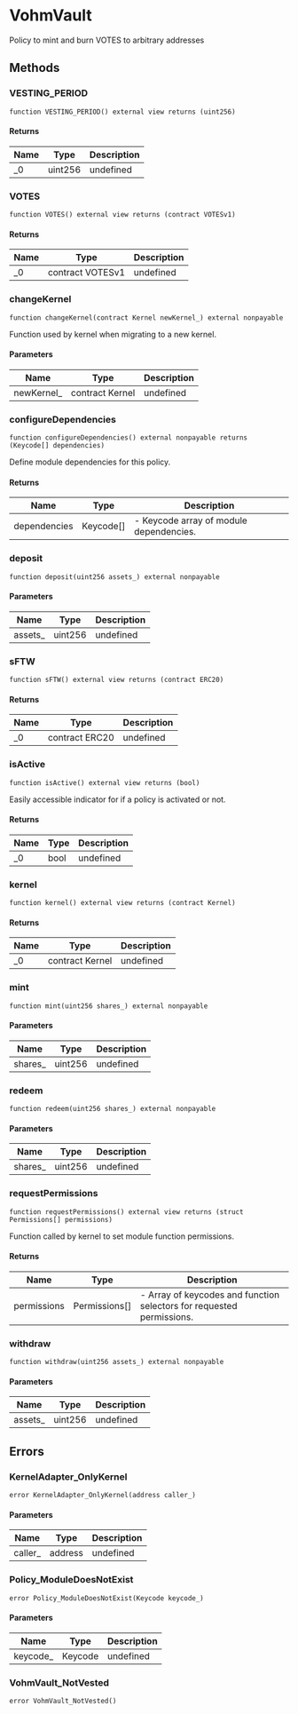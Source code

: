 # VohmVault





Policy to mint and burn VOTES to arbitrary addresses



## Methods

### VESTING_PERIOD

```solidity
function VESTING_PERIOD() external view returns (uint256)
```






#### Returns

| Name | Type | Description |
|---|---|---|
| _0 | uint256 | undefined |

### VOTES

```solidity
function VOTES() external view returns (contract VOTESv1)
```






#### Returns

| Name | Type | Description |
|---|---|---|
| _0 | contract VOTESv1 | undefined |

### changeKernel

```solidity
function changeKernel(contract Kernel newKernel_) external nonpayable
```

Function used by kernel when migrating to a new kernel.



#### Parameters

| Name | Type | Description |
|---|---|---|
| newKernel_ | contract Kernel | undefined |

### configureDependencies

```solidity
function configureDependencies() external nonpayable returns (Keycode[] dependencies)
```

Define module dependencies for this policy.




#### Returns

| Name | Type | Description |
|---|---|---|
| dependencies | Keycode[] | - Keycode array of module dependencies. |

### deposit

```solidity
function deposit(uint256 assets_) external nonpayable
```





#### Parameters

| Name | Type | Description |
|---|---|---|
| assets_ | uint256 | undefined |

### sFTW

```solidity
function sFTW() external view returns (contract ERC20)
```






#### Returns

| Name | Type | Description |
|---|---|---|
| _0 | contract ERC20 | undefined |

### isActive

```solidity
function isActive() external view returns (bool)
```

Easily accessible indicator for if a policy is activated or not.




#### Returns

| Name | Type | Description |
|---|---|---|
| _0 | bool | undefined |

### kernel

```solidity
function kernel() external view returns (contract Kernel)
```






#### Returns

| Name | Type | Description |
|---|---|---|
| _0 | contract Kernel | undefined |

### mint

```solidity
function mint(uint256 shares_) external nonpayable
```





#### Parameters

| Name | Type | Description |
|---|---|---|
| shares_ | uint256 | undefined |

### redeem

```solidity
function redeem(uint256 shares_) external nonpayable
```





#### Parameters

| Name | Type | Description |
|---|---|---|
| shares_ | uint256 | undefined |

### requestPermissions

```solidity
function requestPermissions() external view returns (struct Permissions[] permissions)
```

Function called by kernel to set module function permissions.




#### Returns

| Name | Type | Description |
|---|---|---|
| permissions | Permissions[] | - Array of keycodes and function selectors for requested permissions. |

### withdraw

```solidity
function withdraw(uint256 assets_) external nonpayable
```





#### Parameters

| Name | Type | Description |
|---|---|---|
| assets_ | uint256 | undefined |




## Errors

### KernelAdapter_OnlyKernel

```solidity
error KernelAdapter_OnlyKernel(address caller_)
```





#### Parameters

| Name | Type | Description |
|---|---|---|
| caller_ | address | undefined |

### Policy_ModuleDoesNotExist

```solidity
error Policy_ModuleDoesNotExist(Keycode keycode_)
```





#### Parameters

| Name | Type | Description |
|---|---|---|
| keycode_ | Keycode | undefined |

### VohmVault_NotVested

```solidity
error VohmVault_NotVested()
```







